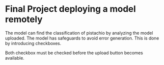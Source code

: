 # Final Project deploying a model remotely

The model can find the classification of pistachio by analyzing the model uploaded. The model has safeguards to avoid error generation. This is done by
introducing checkboxes. 

Both checkbox must be checked before the upload button becomes available.
